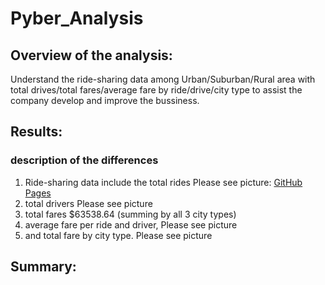 # Pyber_Analysis
## Overview of the analysis:
Understand the ride-sharing data among Urban/Suburban/Rural area with total drives/total fares/average fare by ride/drive/city type to assist the company develop and improve the bussiness.
## Results:

### description of the differences 
1. Ride-sharing data include the total rides 
Please see picture: [GitHub Pages](https://pages.github.com/)
2. total drivers 
Please see picture
3. total fares 
$63538.64 (summing by all 3 city types)
4. average fare per ride and driver, 
Please see picture
5. and total fare by city type. 
Please see picture
## Summary:

